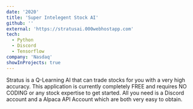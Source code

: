 ```yaml
---
date: '2020'
title: 'Super Intelegent Stock AI'
github: ''
external: 'https://stratusai.000webhostapp.com'
tech:
  - Python
  - Discord
  - Tensorflow
company: 'Nasdaq'
showInProjects: true
---
```


Stratus is a Q-Learning AI that can trade stocks for you with a very high accuracy. This application is currently completely FREE and requires NO CODING or any stock expertise to get started. All you need is a Discord account and a Alpaca API Account which are both very easy to obtain. 

